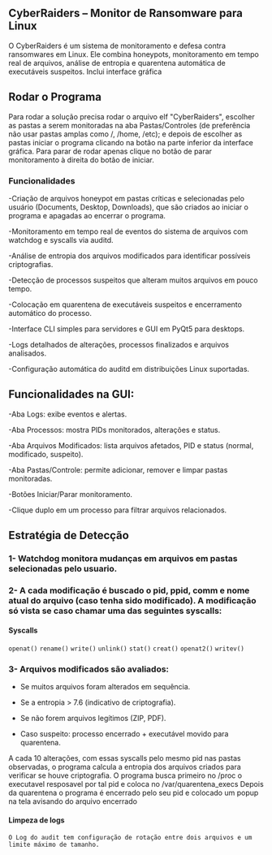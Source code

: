 ## CyberRaiders – Monitor de Ransomware para Linux

O CyberRaiders é um sistema de monitoramento e defesa contra ransomwares em Linux.
Ele combina honeypots, monitoramento em tempo real de arquivos, análise de entropia e quarentena automática de executáveis suspeitos.
Inclui interface gráfica

## Rodar o Programa

Para rodar a solução precisa rodar o arquivo elf "CyberRaiders", escolher as pastas a serem monitoradas na aba Pastas/Controles (de preferência não usar pastas amplas como /, /home, /etc); e depois de escolher as pastas iniciar o programa clicando na botão na parte inferior da interface gráfica. Para parar de rodar apenas clique no botão de parar monitoramento à direita do botão de iniciar.


### Funcionalidades

-Criação de arquivos honeypot em pastas críticas e selecionadas pelo usuário (Documents, Desktop, Downloads), que são criados ao iniciar o programa e apagadas ao encerrar o programa.

-Monitoramento em tempo real de eventos do sistema de arquivos com watchdog e syscalls via auditd.

-Análise de entropia dos arquivos modificados para identificar possíveis criptografias.

-Detecção de processos suspeitos que alteram muitos arquivos em pouco tempo.

-Colocação em quarentena de executáveis suspeitos e encerramento automático do processo.

-Interface CLI simples para servidores e GUI em PyQt5 para desktops.

-Logs detalhados de alterações, processos finalizados e arquivos analisados.

-Configuração automática do auditd em distribuições Linux suportadas.

## Funcionalidades na GUI:

-Aba Logs: exibe eventos e alertas.

-Aba Processos: mostra PIDs monitorados, alterações e status.

-Aba Arquivos Modificados: lista arquivos afetados, PID e status (normal, modificado, suspeito).

-Aba Pastas/Controle: permite adicionar, remover e limpar pastas monitoradas.

-Botões Iniciar/Parar monitoramento.

-Clique duplo em um processo para filtrar arquivos relacionados.

## Estratégia de Detecção

### 1- Watchdog monitora mudanças em arquivos em pastas selecionadas pelo usuario.

### 2- A cada modificação é buscado o pid, ppid, comm e nome atual do arquivo (caso tenha sido modificado). A modificação só vista se caso chamar uma das seguintes syscalls:
#### Syscalls
`openat()`
`rename()`
`write()`
`unlink()`
`stat()`
`creat()`
`openat2()`
`writev()`

### 3- Arquivos modificados são avaliados:

- Se muitos arquivos foram alterados em sequência.

- Se a entropia > 7.6 (indicativo de criptografia).

- Se não forem arquivos legítimos (ZIP, PDF).

- Caso suspeito: processo encerrado + executável movido para quarentena.

A cada 10 alterações, com essas syscalls pelo mesmo pid nas pastas observadas, o programa calcula a entropia dos arquivos criados para verificar se houve criptografia.
O programa busca primeiro no /proc o executavel resposavel por tal pid e coloca no /var/quarentena_execs
Depois da quarentena o programa é encerrado pelo seu pid e colocado um popup na tela avisando do arquivo encerrado


#### Limpeza de logs

`O Log do audit tem configuração de rotação entre dois arquivos e um limite máximo de tamanho.`
